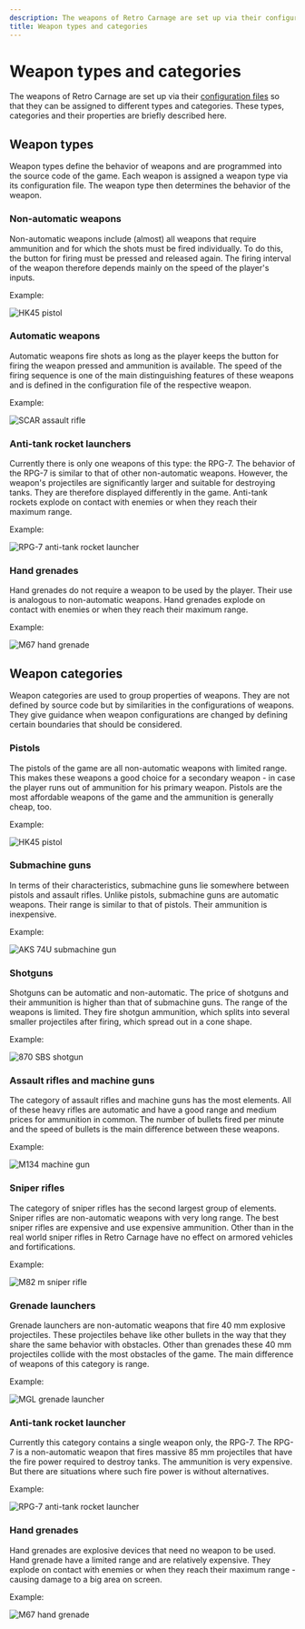 ```yaml
---
description: The weapons of Retro Carnage are set up via their configuration files so that they can be assigned to different types and categories.
title: Weapon types and categories
---
```


# Weapon types and categories

The weapons of Retro Carnage are set up via their [configuration files](./weapon-configurations.md) so that they can be assigned to different types and categories. These types, categories and their properties are briefly described here.

## Weapon types

Weapon types define the behavior of weapons and are programmed into the source code of the game. Each weapon is assigned a weapon type via its configuration file. The weapon type then determines the behavior of the weapon.

### Non-automatic weapons

Non-automatic weapons include (almost) all weapons that require ammunition and for which the shots must be fired individually. To do this, the button for firing must be pressed and released again. The firing interval of the weapon therefore depends mainly on the speed of the player's inputs.

Example:

![HK45 pistol](/en/media/development/weapon-08.png "HK45")

### Automatic weapons

Automatic weapons fire shots as long as the player keeps the button for firing the weapon pressed and ammunition is available. The speed of the firing sequence is one of the main distinguishing features of these weapons and is defined in the configuration file of the respective weapon.

Example:

![SCAR assault rifle](/en/media/development/weapon-42.png "SCAR")

### Anti-tank rocket launchers

Currently there is only one weapons of this type: the RPG-7. The behavior of the RPG-7 is similar to that of other non-automatic weapons. However, the weapon's projectiles are significantly larger and suitable for destroying tanks. They are therefore displayed differently in the game. Anti-tank rockets explode on contact with enemies or when they reach their maximum range.

Example:

![RPG-7 anti-tank rocket launcher](/en/media/development/weapon-10.png "RPG-7")

### Hand grenades

Hand grenades do not require a weapon to be used by the player. Their use is analogous to non-automatic weapons. Hand grenades explode on contact with enemies or when they reach their maximum range.

Example:

![M67 hand grenade](/en/media/development/weapon-43.png "M67")

## Weapon categories

Weapon categories are used to group properties of weapons. They are not defined by source code but by similarities in the configurations of weapons. They give guidance when weapon configurations are changed by defining certain boundaries that should be considered.

### Pistols

The pistols of the game are all non-automatic weapons with limited range. This makes these weapons a good choice for a secondary weapon - in case the player runs out of ammunition for his primary weapon. Pistols are the most affordable weapons of the game and the ammunition is generally cheap, too.

Example:

![HK45 pistol](/en/media/development/weapon-08.png "HK45")

### Submachine guns

In terms of their characteristics, submachine guns lie somewhere between pistols and assault rifles. Unlike pistols, submachine guns are automatic weapons. Their range is similar to that of pistols. Their ammunition is inexpensive.

Example:

![AKS 74U submachine gun](/en/media/development/weapon-16.png "AKS 74U")

### Shotguns

Shotguns can be automatic and non-automatic. The price of shotguns and their ammunition is higher than that of submachine guns. The range of the weapons is limited. They fire shotgun ammunition, which splits into several smaller projectiles after firing, which spread out in a cone shape.

Example:

![870 SBS shotgun](/en/media/development/weapon-40.png "870 SBS")

### Assault rifles and machine guns

The category of assault rifles and machine guns has the most elements. All of these heavy rifles are automatic and have a good range and medium prices for ammunition in common. The number of bullets fired per minute and the speed of bullets is the main difference between these weapons.

Example:

![M134 machine gun](/en/media/development/weapon-01.png "M134")

### Sniper rifles

The category of sniper rifles has the second largest group of elements. Sniper rifles are non-automatic weapons with very long range. The best sniper rifles are expensive and use expensive ammunition. Other than in the real world sniper rifles in Retro Carnage have no effect on armored vehicles and fortifications. 

Example:

![M82 m sniper rifle](/en/media/development/weapon-06.png "M82")

### Grenade launchers

Grenade launchers are non-automatic weapons that fire 40 mm explosive projectiles. These projectiles behave like other bullets in the way that they share the same behavior with obstacles. Other than grenades these 40 mm projectiles collide with the most obstacles of the game. The main difference of weapons of this category is range.

Example:

![MGL grenade launcher](/en/media/development/weapon-47.png "MGL")

### Anti-tank rocket launcher

Currently this category contains a single weapon only, the RPG-7. The RPG-7 is a non-automatic weapon that fires massive 85 mm projectiles that have the fire power required to destroy tanks. The ammunition is very expensive. But there are situations where such fire power is without alternatives.

Example:

![RPG-7 anti-tank rocket launcher](/en/media/development/weapon-10.png "RPG-7")

### Hand grenades

Hand grenades are explosive devices that need no weapon to be used. Hand grenade have a limited range and are relatively expensive. They explode on contact with enemies or when they reach their maximum range - causing damage to a big area on screen. 

Example:

![M67 hand grenade](/en/media/development/weapon-43.png "M67")
